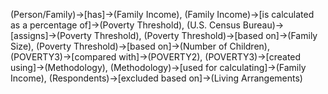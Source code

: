 (Person/Family)->[has]->(Family Income), (Family Income)->[is calculated as a percentage of]->(Poverty Threshold), (U.S. Census Bureau)->[assigns]->(Poverty Threshold), (Poverty Threshold)->[based on]->(Family Size), (Poverty Threshold)->[based on]->(Number of Children), (POVERTY3)->[compared with]->(POVERTY2), (POVERTY3)->[created using]->(Methodology), (Methodology)->[used for calculating]->(Family Income), (Respondents)->[excluded based on]->(Living Arrangements)